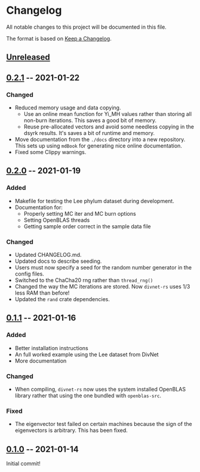 # Changelog

All notable changes to this project will be documented in this file.

The format is based on [Keep a Changelog](https://keepachangelog.com/en/1.0.0/).

## [Unreleased]

## [0.2.1] -- 2021-01-22

### Changed

- Reduced memory usage and data copying.
  - Use an online mean function for Yi_MH values rather than storing all non-burn iterations.  This saves a good bit of memory.
  - Reuse pre-allocated vectors and avoid some needless copying in the dsyrk results.  It's saves a bit of runtime and memory.
- Move documentation from the `./docs` directory into a new repository.  This sets up using `mdBook` for generating nice online documentation.
- Fixed some Clippy warnings.

## [0.2.0] -- 2021-01-19

### Added

- Makefile for testing the Lee phylum dataset during development.
- Documentation for:
    - Properly setting MC iter and MC burn options
    - Setting OpenBLAS threads
    - Getting sample order correct in the sample data file

### Changed

- Updated CHANGELOG.md.
- Updated docs to describe seeding.
- Users must now specify a seed for the random number generator in the config files.
- Switched to the ChaCha20 rng rather than `thread_rng()`
- Changed the way the MC iterations are stored.  Now `divnet-rs` uses 1/3 less RAM than before!
- Updated the `rand` crate dependencies.

## [0.1.1] -- 2021-01-16

### Added 

- Better installation instructions
- An full worked example using the Lee dataset from DivNet
- More documentation

### Changed

- When compiling, `divnet-rs` now uses the system installed OpenBLAS library rather that using the one bundled with `openblas-src`.

### Fixed

- The eigenvector test failed on certain machines because the sign of the eigenvectors is arbitrary.  This has been fixed.

## [0.1.0] -- 2021-01-14

Initial commit!


[Unreleased]: https://github.com/mooreryan/divnet-rs/compare/v0.2.1...HEAD
[0.2.1]: https://github.com/mooreryan/divnet-rs/compare/v0.2.0...v0.2.1
[0.2.0]: https://github.com/mooreryan/divnet-rs/compare/v0.1.1...v0.2.0
[0.1.1]: https://github.com/mooreryan/divnet-rs/compare/v0.1.0...v0.1.1
[0.1.0]: https://github.com/mooreryan/divnet-rs/releases/tag/v0.1.0
